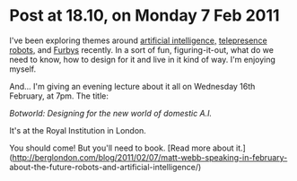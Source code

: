 # Post at 18.10, on Monday 7 Feb 2011

I've been exploring themes around [artificial
intelligence,](http://interconnected.org/home/2011/01/08/ai_revolution "Fractional A.I.") [telepresence
robots,](http://interconnected.org/home/2011/01/19/telepresence_robots "A
collection.") and
[Furbys](http://interconnected.org/home/2011/01/28/furby_and_the_fourth_kingdom "The fourth kingdom of nature!") recently. In a sort of fun, figuring-it-out,
what do we need to know, how to design for it and live in it kind of way. I'm
enjoying myself.

And... I'm giving an evening lecture about it all on Wednesday 16th February,
at 7pm. The title:

_Botworld: Designing for the new world of domestic A.I._

It's at the Royal Institution in London.

You should come! But you'll need to book. [Read more about
it.](http://berglondon.com/blog/2011/02/07/matt-webb-speaking-in-february-
about-the-future-robots-and-artificial-intelligence/)
